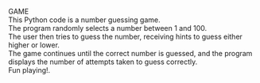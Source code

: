 GAME
<Br>
This Python code is a number guessing game. 
<BR>
The program randomly selects a number between 1 and 100. 
<Br>
The user then tries to guess the number, receiving hints to guess either higher or lower. 
<Br>
The game continues until the correct number is guessed, and the program displays the number of attempts taken to guess correctly.
<br>
Fun playing!.

